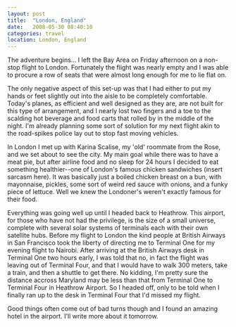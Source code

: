 ```yaml
---
layout: post
title:  "London, England"
date:   2008-05-30 08:40:10
categories: travel
location: London, England
---
```

The adventure begins... I left the Bay Area on Friday afternoon on a non-stop flight to London. Fortunately the flight was nearly empty and I was able to procure a row of seats that were almost long enough for me to lie flat on.

The only negative aspect of this set-up was that I had either to put my hands or feet slightly out into the aisle to be completely comfortable. Today's planes, as efficient and well designed as they are, are not built for this type of arrangement, and I nearly lost two fingers and a toe to the scalding hot beverage and food carts that rolled by in the middle of the night. I'm already planning some sort of solution for my next flight akin to the road-spikes police lay out to stop fast moving vehicles.

In London I met up with Karina Scalise, my 'old' roommate from the Rose, and we set about to see the city. My main goal while there was to have a meat pie, but after airline food and no sleep for 24 hours I decided to eat something healthier--one of London's famous chicken sandwiches (insert sarcasm here). It was basically just a boiled chicken breast on a bun, with mayonnaise, pickles, some sort of weird red sauce with onions, and a funky piece of lettuce. Well we knew the Londoner's weren't exactly famous for their food.

Everything was going well up until I headed back to Heathrow. This airport, for those who have not had the privilege, is the size of a small universe, complete with several solar systems of terminals each with their own satellite hubs. Before my flight to London the kind people at British Airways in San Francisco took the liberty of directing me to Terminal One for my evening flight to Nairobi. After arriving at the British Airways desk in Terminal One two hours early, I was told that no, in fact the flight was leaving out of Terminal Four, and that I would have to walk 300 meters, take a train, and then a shuttle to get there. No kidding, I'm pretty sure the distance accross Maryland may be less than that from Terminal One to Terminal Four in Heathrow Airport. So I headed off, only to be told when I finally ran up to the desk in Terminal Four that I'd missed my flight.

Good things often come out of bad turns though and I found an amazing hotel in the airport. I'll write more about it tomorrow.</div>
